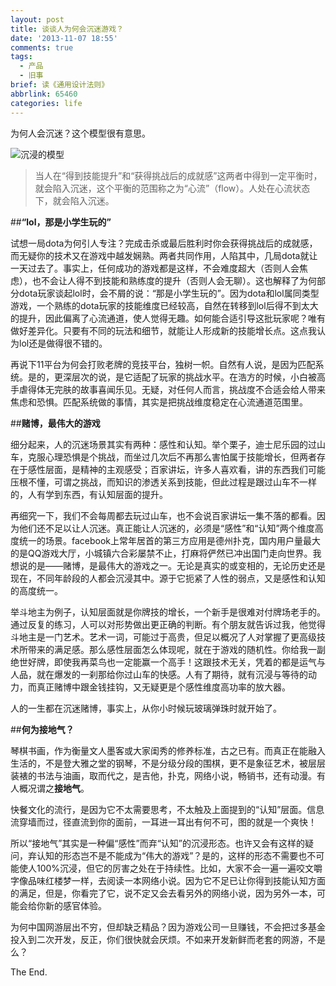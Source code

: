 ```yaml
---
layout: post
title: 谈谈人为何会沉迷游戏？
date: '2013-11-07 18:55'
comments: true
tags:
  - 产品
  - 旧事
brief: 读《通用设计法则》
abbrlink: 65460
categories: life
---
```


为何人会沉迷？这个模型很有意思。

![沉浸的模型](/assets/blogImg/immersion.png)

> 当人在“得到技能提升”和“获得挑战后的成就感”这两者中得到一定平衡时，就会陷入沉迷，这个平衡的范围称之为“心流”（flow）。人处在心流状态下，就会陷入沉迷。              

<!-- more -->
##**“lol，那是小学生玩的”**

试想一局dota为何引人专注？完成击杀或最后胜利时你会获得挑战后的成就感，而无疑你的技术又在游戏中越发娴熟。两者共同作用，人陷其中，几局dota就让一天过去了。事实上，任何成功的游戏都是这样，不会难度超大（否则人会焦虑），也不会让人得不到技能和熟练度的提升（否则人会无聊）。这也解释了为何部分dota玩家谈起lol时，会不屑的说：“那是小学生玩的”。因为dota和lol属同类型游戏，一个熟练的dota玩家的技能维度已经较高，自然在转移到lol后得不到太大的提升，因此偏离了心流通道，使人觉得无趣。如何能合适引导这批玩家呢？唯有做好差异化。只要有不同的玩法和细节，就能让人形成新的技能增长点。这点我认为lol还是做得很不错的。

再说下11平台为何会打败老牌的竞技平台，独树一帜。自然有人说，是因为匹配系统。是的，更深层次的说，是它适配了玩家的挑战水平。在浩方的时候，小白被高手虐得体无完肤的故事喜闻乐见。无疑，对任何人而言，挑战度不合适会给人带来焦虑和恐惧。匹配系统做的事情，其实是把挑战维度稳定在心流通道范围里。

##**赌博，最伟大的游戏**

细分起来，人的沉迷场景其实有两种：感性和认知。举个栗子，迪士尼乐园的过山车，克服心理恐惧是个挑战，而坐过几次后不再那么害怕属于技能增长，但两者存在于感性层面，是精神的主观感受；百家讲坛，许多人喜欢看，讲的东西我们可能压根不懂，可谓之挑战，而知识的渗透关系到技能，但此过程是跟过山车不一样的，人有学到东西，有认知层面的提升。

再细究一下，我们不会每周都去玩过山车，也不会说百家讲坛一集不落的都看。因为他们还不足以让人沉迷。真正能让人沉迷的，必须是“感性”和“认知”两个维度高度统一的场景。facebook上常年居首的第三方应用是德州扑克，国内用户量最大的是QQ游戏大厅，小城镇六合彩屡禁不止，打麻将俨然已冲出国门走向世界。我想说的是——赌博，是最伟大的游戏之一。无论是真实的或变相的，无论历史还是现在，不同年龄段的人都会沉浸其中。源于它扼紧了人性的弱点，又是感性和认知的高度统一。

举斗地主为例子，认知层面就是你牌技的增长，一个新手是很难对付牌场老手的。通过反复的练习，人可以对形势做出更正确的判断。有个朋友就告诉过我，他觉得斗地主是一门艺术。艺术一词，可能过于高贵，但足以概况了人对掌握了更高级技术所带来的满足感。那么感性层面怎么体现呢，就在于游戏的随机性。你给我一副绝世好牌，即使我再菜鸟也一定能赢一个高手！这跟技术无关，凭着的都是运气与人品，就在爆发的一刹那给你过山车的快感。人有了期待，就有沉浸与等待的动力，而真正赌博中跟金钱挂钩，又无疑更是个感性维度高功率的放大器。

人的一生都在沉迷赌博，事实上，从你小时候玩玻璃弹珠时就开始了。

##**何为接地气？**

琴棋书画，作为衡量文人墨客或大家闺秀的修养标准，古之已有。而真正在能融入生活的，不是登大雅之堂的钢琴，不是分级分段的围棋，更不是象征艺术，被层层装裱的书法与油画，取而代之，是吉他，扑克，网络小说，畅销书，还有动漫。有人概况谓之**接地气**。

快餐文化的流行，是因为它不太需要思考，不太触及上面提到的“认知”层面。信息流穿墙而过，径直流到你的面前，一耳进一耳出有何不可，图的就是一个爽快！     

所以“接地气”其实是一种偏“感性”而弃“认知”的沉浸形态。也许又会有这样的疑问，弃认知的形态岂不是不能成为“伟大的游戏”？是的，这样的形态不需要也不可能使人100%沉浸，但它的厉害之处在于持续性。比如，大家不会一遍一遍咬文嚼字像品味红楼梦一样，去阅读一本网络小说。因为它不足已让你得到技能认知方面的满足，但是，你看完了它，说不定又会去看另外的网络小说，因为另外一本，可能会给你新的感官体验。

为何中国网游层出不穷，但却缺乏精品？因为游戏公司一旦赚钱，不会把过多基金投入到二次开发，反正，你们很快就会厌烦。不如来开发新鲜而老套的网游，不是么？

The End.
